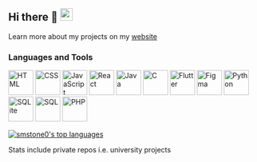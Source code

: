 ## Hi there 👋 <img width="25px" src="https://cdn.jsdelivr.net/gh/devicons/devicon@latest/icons/linux/linux-original.svg" />

Learn more about my projects on my [website](https://smstone0.github.io/)

### Languages and Tools
<a href="https://www.w3schools.com/Html/"><img width="50px" alt="HTML" src="https://cdn.jsdelivr.net/gh/devicons/devicon@latest/icons/html5/html5-original.svg"/></a>
<a href="https://www.w3schools.com/css/"><img width="50px" alt="CSS" src="https://cdn.jsdelivr.net/gh/devicons/devicon@latest/icons/css3/css3-original.svg"/></a>
<a href="https://www.w3schools.com/js/"><img width="50px" alt="JavaScript" src="https://cdn.jsdelivr.net/gh/devicons/devicon@latest/icons/javascript/javascript-original.svg"/></a>
<a href="https://react.dev/"><img width="50px" alt="React" src="https://cdn.jsdelivr.net/gh/devicons/devicon@latest/icons/react/react-original-wordmark.svg"/></a>
<a href="https://www.java.com/en/"><img width="50px" alt="Java" src="https://cdn.jsdelivr.net/gh/devicons/devicon@latest/icons/java/java-original-wordmark.svg"/></a>
<a href="https://www.w3schools.com/c/"><img width="50px" alt="C" src="https://cdn.jsdelivr.net/gh/devicons/devicon@latest/icons/c/c-original.svg"/></a>
<a href="https://flutter.dev/"><img width="50px" alt="Flutter" src="https://cdn.jsdelivr.net/gh/devicons/devicon@latest/icons/flutter/flutter-original.svg"/></a>
<a href="https://www.figma.com/"><img width="50px" alt="Figma" src="https://cdn.jsdelivr.net/gh/devicons/devicon@latest/icons/figma/figma-original.svg"/></a>
<a href="https://www.python.org/"><img width="50px" alt="Python" src="https://cdn.jsdelivr.net/gh/devicons/devicon@latest/icons/python/python-original.svg"/></a>
<a href="https://www.sqlite.org/"><img width="50px" alt="SQLite" src="https://cdn.jsdelivr.net/gh/devicons/devicon@latest/icons/sqlite/sqlite-original-wordmark.svg"/></a>
<a href="https://www.w3schools.com/sql/"><img width="50px" alt="SQL" src="https://cdn.jsdelivr.net/gh/devicons/devicon@latest/icons/azuresqldatabase/azuresqldatabase-original.svg"/></a>
<a href="https://www.php.net/"><img width="50px" alt="PHP" src="https://cdn.jsdelivr.net/gh/devicons/devicon@latest/icons/php/php-original.svg"/></a>

[![smstone0's top languages](https://github-readme-stats-smstone0.vercel.app/api/top-langs/?username=smstone0&theme=dark&layout=compact&include_private=true&cache_seconds=600)](https://github.com/anuraghazra/github-readme-stats) 
<p>Stats include private repos i.e. university projects</p>

<!--
**smstone0/smstone0** is a ✨ _special_ ✨ repository because its `README.md` (this file) appears on your GitHub profile.

Here are some ideas to get you started:

- 🔭 I’m currently working on ...
- 🌱 I’m currently learning ...
- 👯 I’m looking to collaborate on ...
- 🤔 I’m looking for help with ...
- 💬 Ask me about ...
- 📫 How to reach me: ...
- 😄 Pronouns: ...
- ⚡ Fun fact: ...
-->
